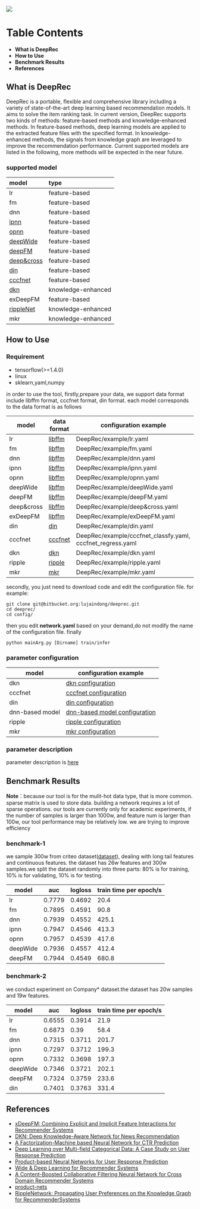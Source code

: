 ![](https://s1.ax1x.com/2017/09/24/QzeaQ.png) 

# **Table Contents**
- **What is DeepRec** 
- **How to Use**
- **Benchmark Results**
- **References**

## **What is DeepRec**

DeepRec is a portable, flexible and comprehensive library including a variety of state-of-the-art deep learning based recommendation models. It aims to solve the item ranking task. In current version, DeepRec supports two kinds of methods: feature-based methods and knowledge-enhanced methods. In feature-based methods, deep learning models are applied to the extracted feature files with the specified format. In knowledge-enhanced methods, the signals from knowledge graph are leveraged to improve the recommendation performance. Current supported models are listed in the following, more methods will be expected in the near future. 

### **supported model**

model | type | 
:---|:---| 
lr | feature-based | 
fm | feature-based |   
dnn | feature-based |  
[ipnn](https://arxiv.org/pdf/1611.00144.pdf) | feature-based |  
[opnn](https://arxiv.org/pdf/1611.00144.pdf) | feature-based |  
[deepWide](https://arxiv.org/abs/1606.07792) | feature-based | 
[deepFM](https://arxiv.org/abs/1703.04247) | feature-based | 
[deep&cross](https://arxiv.org/pdf/1708.05123.pdf) | feature-based |
[din](https://arxiv.org/pdf/1706.06978.pdf) | feature-based |
[cccfnet](https://dl.acm.org/citation.cfm?id=3054207) | feature-based |
[dkn](https://dl.acm.org/citation.cfm?doid=3178876.3186175) | knowledge-enhanced |
exDeepFM | feature-based |
[rippleNet](https://arxiv.org/abs/1803.03467) | knowledge-enhanced |
mkr | knowledge-enhanced |

## **How to Use**

### **Requirement**
- tensorflow(>=1.4.0)
- linux
- sklearn,yaml,numpy 

in order to use the tool, firstly,prepare your data, we support data format include libffm format, cccfnet format, din format. each model corresponds to the data format is as follows

model | data format | configuration example
----|------|------| 
lr | [libffm](https://github.com/guestwalk/libffm) | DeepRec/example/lr.yaml | 
fm | [libffm](https://github.com/guestwalk/libffm) | DeepRec/example/fm.yaml |   
dnn | [libffm](https://github.com/guestwalk/libffm) | DeepRec/example/dnn.yaml |  
ipnn | [libffm](https://github.com/guestwalk/libffm) | DeepRec/example/ipnn.yaml |  
opnn | [libffm](https://github.com/guestwalk/libffm) | DeepRec/example/opnn.yaml |  
deepWide | [libffm](https://github.com/guestwalk/libffm) | DeepRec/example/deepWide.yaml | 
deepFM | [libffm](https://github.com/guestwalk/libffm) | DeepRec/example/deepFM.yaml | 
deep&cross | [libffm](https://github.com/guestwalk/libffm) | DeepRec/example/deep&cross.yaml | 
exDeepFM | [libffm](https://github.com/guestwalk/libffm) | DeepRec/example/exDeepFM.yaml|
din | [din](https://deeprec.visualstudio.com/deeprec/_wiki/wikis/deeprec.wiki?wikiVersion=GBwikiMaster&pagePath=%2FDeepRec%2FDIN%20Format)| DeepRec/example/din.yaml | 
cccfnet | [cccfnet](https://deeprec.visualstudio.com/deeprec/_wiki/wikis/deeprec.wiki?wikiVersion=GBwikiMaster&pagePath=%2FDeepRec%2FCCCFNet%20Format)| DeepRec/example/cccfnet_classfy.yaml, cccfnet_regress.yaml| 
dkn | [dkn](https://deeprec.visualstudio.com/deeprec/_wiki/wikis/deeprec.wiki?wikiVersion=GBwikiMaster&pagePath=%2FDeepRec%2FDKN%20Format) | DeepRec/example/dkn.yaml |
ripple | [ripple](https://deeprec.visualstudio.com/deeprec/_wiki/wikis/deeprec.wiki?wikiVersion=GBwikiMaster&pagePath=%2FDeepRec%2FRippleNetwork%20Format) | DeepRec/example/ripple.yaml |
mkr | [mkr](https://deeprec.visualstudio.com/deeprec/_wiki/wikis/deeprec.wiki?wikiVersion=GBwikiMaster&pagePath=%2FDeepRec%2FMKR%20Format) | DeepRec/example/mkr.yaml |

secondly, you just need to download code and edit the configuration file.
for example:
```
git clone git@bitbucket.org:lujaindong/deeprec.git
cd deeprec/
cd config/
```
then you edit **network.yaml** based on your demand,do not modify the name of the configuration file.
finally
```
python mainArg.py [Dirname] train/infer 
``` 

### **parameter configuration**
model| configuration example |
----|------| 
dkn | [dkn configuration](https://deeprec.visualstudio.com/deeprec/_wiki/wikis/deeprec.wiki?wikiVersion=GBwikiMaster&pagePath=%2FDeepRec%2FDKN%20Configuration) |
cccfnet | [cccfnet configuration](https://deeprec.visualstudio.com/deeprec/_wiki/wikis/deeprec.wiki?wikiVersion=GBwikiMaster&pagePath=%2FDeepRec%2FCCCFNet%20Configuration) | 
din | [din configuration](https://deeprec.visualstudio.com/deeprec/_wiki/wikis/deeprec.wiki?wikiVersion=GBwikiMaster&pagePath=%2FDeepRec%2FDIN%20Configuration) |
dnn-based model |[dnn-based model configuration](https://deeprec.visualstudio.com/deeprec/_wiki/wikis/deeprec.wiki?wikiVersion=GBwikiMaster&pagePath=%2FDeepRec%2FDNN%252Dbased%20model%20Configuration) | 
ripple | [ripple configuration](https://deeprec.visualstudio.com/deeprec/_wiki/wikis/deeprec.wiki?wikiVersion=GBwikiMaster&pagePath=%2FDeepRec%2FRippleNetwork%20Configuration) |
mkr | [mkr configuration](https://deeprec.visualstudio.com/deeprec/_wiki/wikis/deeprec.wiki?wikiVersion=GBwikiMaster&pagePath=%2FDeepRec%2FMKR%20Configuration) |

### **parameter description**
parameter description is [here](https://deeprec.visualstudio.com/deeprec/_wiki/wikis/deeprec.wiki?wikiVersion=GBwikiMaster&pagePath=%2FDeepRec%2FParameter%20Description) 
 
## **Benchmark Results**
**Note**：because our tool is for the mulit-hot data type, that is more common. sparse matrix is ​​used to store data. building a network requires a lot of sparse operations. our tools are currently only for academic experiments, if the number of samples is larger than 1000w, and feature num is larger than 100w, our tool performance may be relatively low.
we are trying to improve efficiency 
### **benchmark-1**
we sample 300w from criteo dataset([dataset](https://www.kaggle.com/c/criteo-display-ad-challenge)), dealing with long tail features and continuous features. the dataset has 26w features and 300w samples.we split the dataset randomly into three parts: 80% is for training, 10% is for validating, 10% is for testing.


model | auc | logloss | train time per epoch/s|
----|------|------|------| 
lr | 0.7779 | 0.4692 | 20.4| 
fm | 0.7895 | 0.4591 | 90.8 |   
dnn | 0.7939 | 0.4552 | 425.1 |  
ipnn | 0.7947 | 0.4546 | 413.3 |  
opnn | 0.7957 | 0.4539 | 417.6 |  
deepWide | 0.7936 | 0.4557 | 412.4 | 
deepFM | 0.7944 | 0.4549 | 680.8 | 

### **benchmark-2**
we conduct experiment on Company* dataset.the dataset has 20w samples and 19w features. 

model | auc | logloss | train time per epoch/s|
----|------|------|------| 
lr | 0.6555 | 0.3914 | 21.9| 
fm | 0.6873 | 0.39 | 58.4 |   
dnn | 0.7315 | 0.3711 | 201.7 |  
ipnn | 0.7297 | 0.3712 | 199.3 |  
opnn | 0.7332 | 0.3698 | 197.3 |  
deepWide | 0.7346 | 0.3721 | 202.1 | 
deepFM | 0.7324 | 0.3759 | 233.6 | 
din | 0.7401 | 0.3763 | 331.4 | 

## References
- [xDeepFM: Combining Explicit and Implicit Feature Interactions for Recommender Systems](https://arxiv.org/abs/1803.05170)
- [DKN: Deep Knowledge-Aware Network for News Recommendation](https://arxiv.org/pdf/1801.08284v1.pdf)
- [A Factorization-Machine based Neural Network for CTR Prediction](https://arxiv.org/abs/1703.04247)
- [Deep Learning over Multi-field Categorical Data: A Case Study on User Response Prediction](https://arxiv.org/abs/1601.02376)
- [Product-based Neural Networks for User Response Prediction](https://arxiv.org/abs/1611.00144)
- [Wide & Deep Learning for Recommender Systems](https://arxiv.org/abs/1606.07792)
- [A Content-Boosted Collaborative Filtering Neural Network for Cross Domain Recommender Systems](http://dl.acm.org/citation.cfm?id=3054207)
- [product-nets](https://github.com/Atomu2014/product-nets)
- [RippleNetwork: Propagating User Preferences on the Knowledge Graph for RecommenderSystems](https://arxiv.org/pdf/1803.03467.pdf)